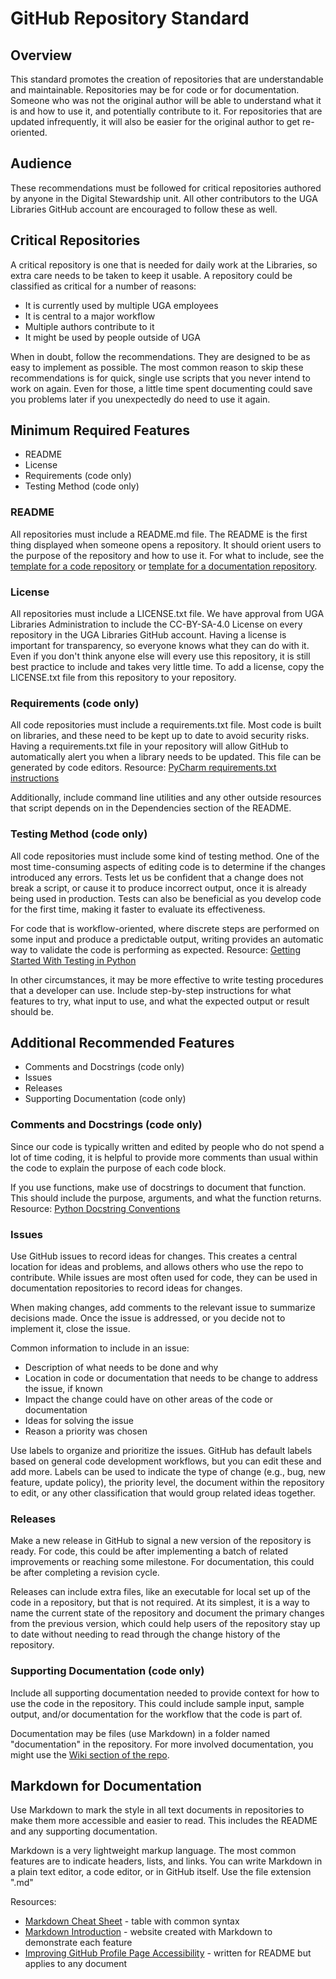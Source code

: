 # GitHub Repository Standard

## Overview

This standard promotes the creation of repositories that are understandable and maintainable.
Repositories may be for code or for documentation.
Someone who was not the original author will be able to understand what it is and how to use it, and potentially contribute to it.
For repositories that are updated infrequently, it will also be easier for the original author to get re-oriented.

## Audience

These recommendations must be followed for critical repositories authored by anyone in the Digital Stewardship unit.
All other contributors to the UGA Libraries GitHub account are encouraged to follow these as well.

## Critical Repositories

A critical repository is one that is needed for daily work at the Libraries, so extra care needs to be taken to keep it usable.
A repository could be classified as critical for a number of reasons:  

- It is currently used by multiple UGA employees
- It is central to a major workflow
- Multiple authors contribute to it
- It might be used by people outside of UGA  

When in doubt, follow the recommendations. They are designed to be as easy to implement as possible.
The most common reason to skip these recommendations is for quick, single use scripts that you never intend to work on again.
Even for those, a little time spent documenting could save you problems later if you unexpectedly do need to use it again.  

## Minimum Required Features

- README
- License
- Requirements (code only)
- Testing Method (code only)

### README

All repositories must include a README.md file. 
The README is the first thing displayed when someone opens a repository.
It should orient users to the purpose of the repository and how to use it.
For what to include, see the [template for a code repository](Code_README_Standard.md) or [template for a documentation repository](Documentation_README_Standard.md).

### License

All repositories must include a LICENSE.txt file.
We have approval from UGA Libraries Administration to include the CC-BY-SA-4.0 License on every repository in the UGA Libraries GitHub account.
Having a license is important for transparency, so everyone knows what they can do with it.
Even if you don't think anyone else will every use this repository, it is still best practice to include and takes very little time.
To add a license, copy the LICENSE.txt file from this repository to your repository.

### Requirements (code only)

All code repositories must include a requirements.txt file.
Most code is built on libraries, and these need to be kept up to date to avoid security risks.
Having a requirements.txt file in your repository will allow GitHub to automatically alert you when a library needs to be updated. 
This file can be generated by code editors.
Resource: [PyCharm requirements.txt instructions](https://www.jetbrains.com/help/pycharm/managing-dependencies.html)  

Additionally, include command line utilities and any other outside resources that script depends on in the Dependencies section of the README.

### Testing Method (code only)

All code repositories must include some kind of testing method.
One of the most time-consuming aspects of editing code is to determine if the changes introduced any errors.
Tests let us be confident that a change does not break a script, or cause it to produce incorrect output, once it is already being used in production.
Tests can also be beneficial as you develop code for the first time, making it faster to evaluate its effectiveness.  

For code that is workflow-oriented, where discrete steps are performed on some input and produce a predictable output, 
writing provides an automatic way to validate the code is performing as expected.
Resource: [Getting Started With Testing in Python](https://realpython.com/python-testing/)

In other circumstances, it may be more effective to write testing procedures that a developer can use. 
Include step-by-step instructions for what features to try, what input to use, and what the expected output or result should be.

## Additional Recommended Features

- Comments and Docstrings (code only)
- Issues
- Releases
- Supporting Documentation (code only)

### Comments and Docstrings (code only)

Since our code is typically written and edited by people who do not spend a lot of time coding,
it is helpful to provide more comments than usual within the code to explain the purpose of each code block.

If you use functions, make use of docstrings to document that function. 
This should include the purpose, arguments, and what the function returns. 
Resource: [Python Docstring Conventions](https://peps.python.org/pep-0257/)

### Issues

Use GitHub issues to record ideas for changes.
This creates a central location for ideas and problems, and allows others who use the repo to contribute.
While issues are most often used for code, they can be used in documentation repositories to record ideas for changes.  

When making changes, add comments to the relevant issue to summarize decisions made. 
Once the issue is addressed, or you decide not to implement it, close the issue.  

Common information to include in an issue:
- Description of what needs to be done and why
- Location in code or documentation that needs to be change to address the issue, if known
- Impact the change could have on other areas of the code or documentation
- Ideas for solving the issue
- Reason a priority was chosen  

Use labels to organize and prioritize the issues. 
GitHub has default labels based on general code development workflows, but you can edit these and add more. 
Labels can be used to indicate the type of change (e.g., bug, new feature, update policy), the priority level, 
the document within the repository to edit, or any other classification that would group related ideas together.  

### Releases

Make a new release in GitHub to signal a new version of the repository is ready. 
For code, this could be after implementing a batch of related improvements or reaching some milestone. 
For documentation, this could be after completing a revision cycle.  

Releases can include extra files, like an executable for local set up of the code in a repository, but that is not required. 
At its simplest, it is a way to name the current state of the repository and document the primary changes from the previous version, 
which could help users of the repository stay up to date without needing to read through the change history of the repository.

### Supporting Documentation (code only)

Include all supporting documentation needed to provide context for how to use the code in the repository. 
This could include sample input, sample output, and/or documentation for the workflow that the code is part of.

Documentation may be files (use Markdown) in a folder named "documentation" in the repository.
For more involved documentation, you might use the [Wiki section of the repo](https://docs.github.com/en/communities/documenting-your-project-with-wikis/about-wikis).

## Markdown for Documentation

Use Markdown to mark the style in all text documents in repositories to make them more accessible and easier to read.
This includes the README and any supporting documentation.  

Markdown is a very lightweight markup language.
The most common features are to indicate headers, lists, and links.
You can write Markdown in a plain text editor, a code editor, or in GitHub itself.
Use the file extension ".md"  

Resources:
- [Markdown Cheat Sheet](https://www.markdownguide.org/cheat-sheet/) - table with common syntax
- [Markdown Introduction](https://daringfireball.net/projects/markdown/) - website created with Markdown to demonstrate each feature
- [Improving GitHub Profile Page Accessibility](https://github.blog/2023-10-26-5-tips-for-making-your-github-profile-page-accessible/) - written for README but applies to any document